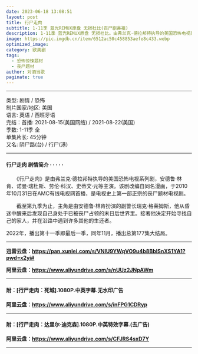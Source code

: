 ```yaml
---
date: 2023-06-18 13:08:51
layout: post
title: 行尸走肉
subtitle: 1-11季 蓝光REMUX原盘 无损杜比(丧尸剧鼻祖)
description: 1-11季 蓝光REMUX原盘 无损杜比。由弗兰克·德拉邦特执导的美国恐怖电视系列剧，安德鲁·林肯、诺曼·瑞杜斯、劳伦·科汉、史蒂文·元等主演。该剧改编自同名漫画，于2010年10月31日在AMC有线电视网首播，是电视史上第一部正宗的丧尸题材电视剧...
image: https://pic.imgdb.cn/item/6512ac50c458853aefe8c433.webp
optimized_image: 
category: 欧美剧
tags:
  - 恐怖惊悚题材
  - 丧尸题材
author: 对酒当歌
paginate: true
---
```



---

类型: 剧情 / 恐怖  
制片国家/地区: 美国  
语言: 英语 / 西班牙语  
完结：首播: 2021-08-15(美国网络) / 2021-08-22(美国)  
季数: 1-11季 全  
单集片长: 45分钟  
又名: 阴尸路(台) / 行尸(港)  

---

#### 行尸走肉 剧情简介 · · · · ·

　　《行尸走肉》是由弗兰克·德拉邦特执导的美国恐怖电视系列剧，安德鲁·林肯、诺曼·瑞杜斯、劳伦·科汉、史蒂文·元等主演。该剧改编自同名漫画，于2010年10月31日在AMC有线电视网首播，是电视史上第一部正宗的丧尸题材电视剧。

　　截至第九季为止，主角是由安德鲁·林肯扮演的副警长瑞克·格莱姆斯，他从昏迷中醒来后发现自己身处于已被丧尸占领的末日后世界里。接著他决定开始寻找自己的家人，并在沿路中遇到许多其他的生还者。

2022年，播出第十一季即最后一季，同年11月，播出总第177集大结局。

---


**迅雷云盘：<https://pan.xunlei.com/s/VNlU9YWqVO9u4b8BblSnXS1YA1?pwd=x2yi#>**

**阿里云盘：<https://www.aliyundrive.com/s/nUUz2JNpAWm>**

---

#### 附：[行尸走肉：死城].1080P.中英字幕.无水印广告

**阿里云盘：<https://www.aliyundrive.com/s/inFPG1CDRyp>**

---

#### 附：[行尸走肉：达里尔·迪克森].1080P.中英特效字幕.(去广告)

**阿里云盘：<https://www.aliyundrive.com/s/CFJRS4sxD7Y>**

---
